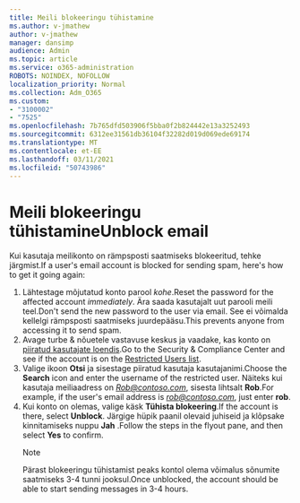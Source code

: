 ```yaml
---
title: Meili blokeeringu tühistamine
ms.author: v-jmathew
author: v-jmathew
manager: dansimp
audience: Admin
ms.topic: article
ms.service: o365-administration
ROBOTS: NOINDEX, NOFOLLOW
localization_priority: Normal
ms.collection: Adm_O365
ms.custom:
- "3100002"
- "7525"
ms.openlocfilehash: 7b765dfd503906f5bba0f2b824442e13a3252493
ms.sourcegitcommit: 6312ee31561db36104f32282d019d069ede69174
ms.translationtype: MT
ms.contentlocale: et-EE
ms.lasthandoff: 03/11/2021
ms.locfileid: "50743986"
---
```

# <a name="unblock-email"></a><span data-ttu-id="f5e87-102">Meili blokeeringu tühistamine</span><span class="sxs-lookup"><span data-stu-id="f5e87-102">Unblock email</span></span>

<span data-ttu-id="f5e87-103">Kui kasutaja meilikonto on rämpsposti saatmiseks blokeeritud, tehke järgmist.</span><span class="sxs-lookup"><span data-stu-id="f5e87-103">If a user's email account is blocked for sending spam, here's how to get it going again:</span></span>

1. <span data-ttu-id="f5e87-104">Lähtestage mõjutatud konto parool *kohe*.</span><span class="sxs-lookup"><span data-stu-id="f5e87-104">Reset the password for the affected account *immediately*.</span></span> <span data-ttu-id="f5e87-105">Ära saada kasutajalt uut parooli meili teel.</span><span class="sxs-lookup"><span data-stu-id="f5e87-105">Don't send the new password to the user via email.</span></span> <span data-ttu-id="f5e87-106">See ei võimalda kellelgi rämpsposti saatmiseks juurdepääsu.</span><span class="sxs-lookup"><span data-stu-id="f5e87-106">This prevents anyone from accessing it to send spam.</span></span>
2. <span data-ttu-id="f5e87-107">Avage turbe & nõuetele vastavuse keskus ja vaadake, kas konto on [piiratud kasutajate loendis](https://protection.office.com/#/restrictedusers).</span><span class="sxs-lookup"><span data-stu-id="f5e87-107">Go to the Security & Compliance Center and see if the account is on the [Restricted Users list](https://protection.office.com/#/restrictedusers).</span></span>
3. <span data-ttu-id="f5e87-108">Valige ikoon **Otsi** ja sisestage piiratud kasutaja kasutajanimi.</span><span class="sxs-lookup"><span data-stu-id="f5e87-108">Choose the **Search** icon and enter the username of the restricted user.</span></span> <span data-ttu-id="f5e87-109">Näiteks kui kasutaja meiliaadress on *Rob@contoso.com*, sisesta lihtsalt **Rob**.</span><span class="sxs-lookup"><span data-stu-id="f5e87-109">For example, if the user's email address is *rob@contoso.com*, just enter **rob**.</span></span>
4. <span data-ttu-id="f5e87-110">Kui konto on olemas, valige käsk **Tühista blokeering**.</span><span class="sxs-lookup"><span data-stu-id="f5e87-110">If the account is there, select **Unblock**.</span></span> <span data-ttu-id="f5e87-111">Järgige hüpik paanil olevaid juhiseid ja klõpsake kinnitamiseks nuppu **Jah** .</span><span class="sxs-lookup"><span data-stu-id="f5e87-111">Follow the steps in the flyout pane, and then select **Yes** to confirm.</span></span>  
    > [!NOTE]
    > <span data-ttu-id="f5e87-112">Pärast blokeeringu tühistamist peaks kontol olema võimalus sõnumite saatmiseks 3-4 tunni jooksul.</span><span class="sxs-lookup"><span data-stu-id="f5e87-112">Once unblocked, the account should be able to start sending messages in 3-4 hours.</span></span>
